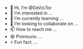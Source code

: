 - 👋 Hi, I’m @DeVic7or
- 👀 I’m interested in ...
- 🌱 I’m currently learning ...
- 💞️ I’m looking to collaborate on ...
- 📫 How to reach me ...
- 😄 Pronouns: ...
- ⚡ Fun fact: ...

<!---
DeVic7or/DeVic7or is a ✨ special ✨ repository because its `README.md` (this file) appears on your GitHub profile.
You can click the Preview link to take a look at your changes.
--->
